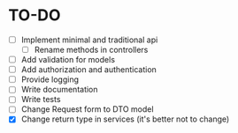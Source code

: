 # TO-DO

- [ ] Implement minimal and traditional api
  - [ ] Rename methods in controllers
- [ ] Add validation for models
- [ ] Add authorization and authentication
- [ ] Provide logging
- [ ] Write documentation
- [ ] Write tests
- [ ] Change Request form to DTO model
- [x] Change return type in services (it's better not to change)
